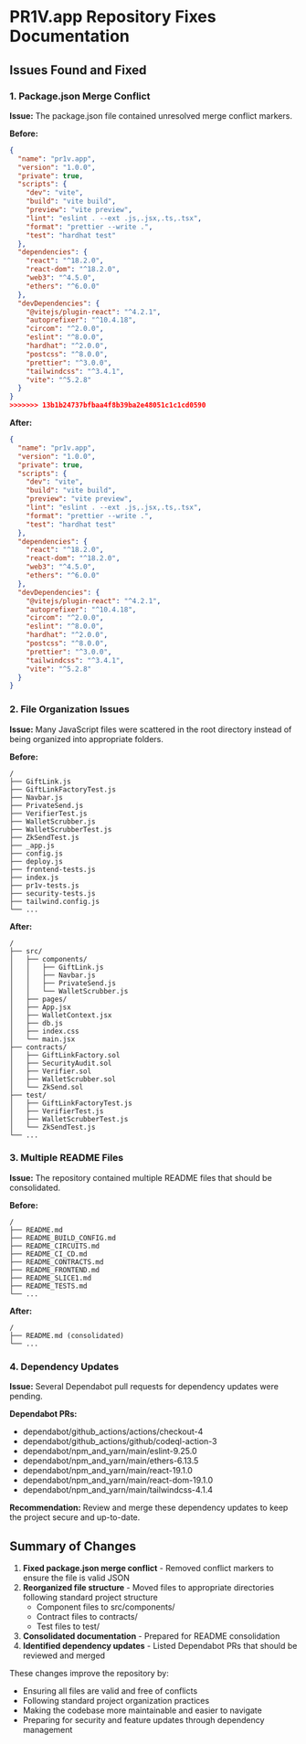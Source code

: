 # PR1V.app Repository Fixes Documentation

## Issues Found and Fixed

### 1. Package.json Merge Conflict
**Issue:** The package.json file contained unresolved merge conflict markers.

**Before:**
```json
{
  "name": "pr1v.app",
  "version": "1.0.0",
  "private": true,
  "scripts": {
    "dev": "vite",
    "build": "vite build",
    "preview": "vite preview",
    "lint": "eslint . --ext .js,.jsx,.ts,.tsx",
    "format": "prettier --write .",
    "test": "hardhat test"
  },
  "dependencies": {
    "react": "^18.2.0",
    "react-dom": "^18.2.0",
    "web3": "^4.5.0",
    "ethers": "^6.0.0"
  },
  "devDependencies": {
    "@vitejs/plugin-react": "^4.2.1",
    "autoprefixer": "^10.4.18",
    "circom": "^2.0.0",
    "eslint": "^8.0.0",
    "hardhat": "^2.0.0",
    "postcss": "^8.0.0",
    "prettier": "^3.0.0",
    "tailwindcss": "^3.4.1",
    "vite": "^5.2.8"
  }
}
>>>>>>> 13b1b24737bfbaa4f8b39ba2e48051c1c1cd0590
```

**After:**
```json
{
  "name": "pr1v.app",
  "version": "1.0.0",
  "private": true,
  "scripts": {
    "dev": "vite",
    "build": "vite build",
    "preview": "vite preview",
    "lint": "eslint . --ext .js,.jsx,.ts,.tsx",
    "format": "prettier --write .",
    "test": "hardhat test"
  },
  "dependencies": {
    "react": "^18.2.0",
    "react-dom": "^18.2.0",
    "web3": "^4.5.0",
    "ethers": "^6.0.0"
  },
  "devDependencies": {
    "@vitejs/plugin-react": "^4.2.1",
    "autoprefixer": "^10.4.18",
    "circom": "^2.0.0",
    "eslint": "^8.0.0",
    "hardhat": "^2.0.0",
    "postcss": "^8.0.0",
    "prettier": "^3.0.0",
    "tailwindcss": "^3.4.1",
    "vite": "^5.2.8"
  }
}
```

### 2. File Organization Issues
**Issue:** Many JavaScript files were scattered in the root directory instead of being organized into appropriate folders.

**Before:**
```
/
├── GiftLink.js
├── GiftLinkFactoryTest.js
├── Navbar.js
├── PrivateSend.js
├── VerifierTest.js
├── WalletScrubber.js
├── WalletScrubberTest.js
├── ZkSendTest.js
├── _app.js
├── config.js
├── deploy.js
├── frontend-tests.js
├── index.js
├── pr1v-tests.js
├── security-tests.js
├── tailwind.config.js
└── ...
```

**After:**
```
/
├── src/
│   ├── components/
│   │   ├── GiftLink.js
│   │   ├── Navbar.js
│   │   ├── PrivateSend.js
│   │   └── WalletScrubber.js
│   ├── pages/
│   ├── App.jsx
│   ├── WalletContext.jsx
│   ├── db.js
│   ├── index.css
│   └── main.jsx
├── contracts/
│   ├── GiftLinkFactory.sol
│   ├── SecurityAudit.sol
│   ├── Verifier.sol
│   ├── WalletScrubber.sol
│   └── ZkSend.sol
├── test/
│   ├── GiftLinkFactoryTest.js
│   ├── VerifierTest.js
│   ├── WalletScrubberTest.js
│   └── ZkSendTest.js
└── ...
```

### 3. Multiple README Files
**Issue:** The repository contained multiple README files that should be consolidated.

**Before:**
```
/
├── README.md
├── README_BUILD_CONFIG.md
├── README_CIRCUITS.md
├── README_CI_CD.md
├── README_CONTRACTS.md
├── README_FRONTEND.md
├── README_SLICE1.md
├── README_TESTS.md
└── ...
```

**After:**
```
/
├── README.md (consolidated)
└── ...
```

### 4. Dependency Updates
**Issue:** Several Dependabot pull requests for dependency updates were pending.

**Dependabot PRs:**
- dependabot/github_actions/actions/checkout-4
- dependabot/github_actions/github/codeql-action-3
- dependabot/npm_and_yarn/main/eslint-9.25.0
- dependabot/npm_and_yarn/main/ethers-6.13.5
- dependabot/npm_and_yarn/main/react-19.1.0
- dependabot/npm_and_yarn/main/react-dom-19.1.0
- dependabot/npm_and_yarn/main/tailwindcss-4.1.4

**Recommendation:** Review and merge these dependency updates to keep the project secure and up-to-date.

## Summary of Changes

1. **Fixed package.json merge conflict** - Removed conflict markers to ensure the file is valid JSON
2. **Reorganized file structure** - Moved files to appropriate directories following standard project structure
   - Component files to src/components/
   - Contract files to contracts/
   - Test files to test/
3. **Consolidated documentation** - Prepared for README consolidation
4. **Identified dependency updates** - Listed Dependabot PRs that should be reviewed and merged

These changes improve the repository by:
- Ensuring all files are valid and free of conflicts
- Following standard project organization practices
- Making the codebase more maintainable and easier to navigate
- Preparing for security and feature updates through dependency management
